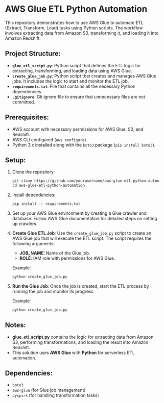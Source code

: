 # AWS Glue ETL Python Automation

This repository demonstrates how to use AWS Glue to automate ETL (Extract, Transform, Load) tasks using Python scripts. The workflow involves extracting data from Amazon S3, transforming it, and loading it into Amazon Redshift.

## Project Structure:

- **`glue_etl_script.py`**: Python script that defines the ETL logic for extracting, transforming, and loading data using AWS Glue.
- **`create_glue_job.py`**: Python script that creates and manages AWS Glue jobs. It includes the logic to start and monitor the ETL job.
- **`requirements.txt`**: File that contains all the necessary Python dependencies.
- **`.gitignore`**: Git ignore file to ensure that unnecessary files are not committed.

## Prerequisites:
- AWS account with necessary permissions for AWS Glue, S3, and Redshift.
- AWS CLI configured (`aws configure`).
- Python 3.x installed along with the `boto3` package (`pip install boto3`).

## Setup:
1. Clone the repository:
    ```bash
    git clone https://github.com/yourusername/aws-glue-etl-python-automation.git
    cd aws-glue-etl-python-automation
    ```

2. Install dependencies:
    ```bash
    pip install -r requirements.txt
    ```

3. Set up your AWS Glue environment by creating a Glue crawler and database. Follow AWS Glue documentation for detailed steps on setting up crawlers.

4. **Create Glue ETL Job**: 
   Use the `create_glue_job.py` script to create an AWS Glue job that will execute the ETL script. The script requires the following arguments:
   - **JOB_NAME**: Name of the Glue job.
   - **ROLE**: IAM role with permissions for AWS Glue.

    Example:
    ```bash
    python create_glue_job.py
    ```

5. **Run the Glue Job**:
   Once the job is created, start the ETL process by running the job and monitor its progress.

    Example:
    ```bash
    python create_glue_job.py
    ```

## Notes:
- **glue_etl_script.py** contains the logic for extracting data from Amazon S3, performing transformations, and loading the result into Amazon Redshift.
- This solution uses **AWS Glue** with **Python** for serverless ETL automation.

## Dependencies:
- `boto3`
- `aws-glue` (for Glue job management)
- `pyspark` (for handling transformation tasks)

